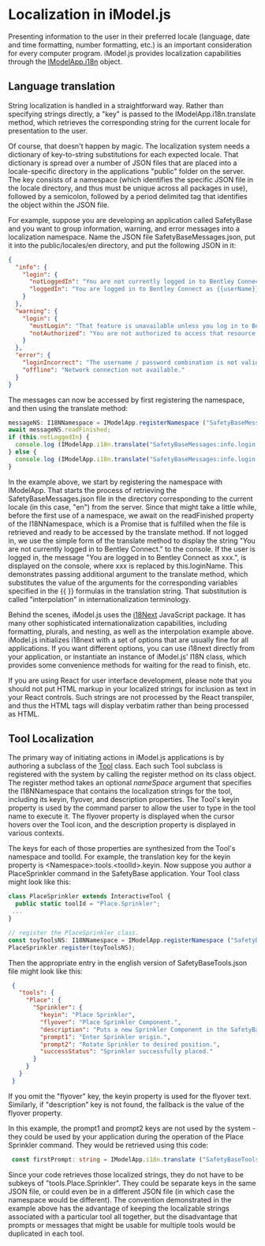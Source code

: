 # Localization in iModel.js

Presenting information to the user in their preferred locale (language, date and time formatting, number formatting, etc.) is an important consideration for every computer program. iModel.js provides localization capabilities through the [IModelApp.i18n]($frontend) object.

## Language translation

String localization is handled in a straightforward way. Rather than specifying strings directly, a "key" is passed to the IModelApp.i18n.translate method, which retrieves the corresponding string for the current locale for presentation to the user.

Of course, that doesn't happen by magic. The localization system needs a dictionary of key-to-string substitutions for each expected locale. That dictionary is spread over a number of JSON files that are placed into a locale-specific directory in the applications "public" folder on the server. The key consists of a namespace (which identifies the specific JSON file in the locale directory, and thus must be unique across all packages in use), followed by a semicolon, followed by a period delimited tag that identifies the object within the JSON file.

For example, suppose you are developing an application called SafetyBase and you want to group information, warning, and error messages into a localization namespace. Name the JSON file SafetyBaseMessages.json, put it into the public/locales/en directory, and put the following JSON in it:

 ```json
 {
   "info": {
     "login": {
       "notLoggedIn": "You are not currently logged in to Bentley Connect.",
       "loggedIn": "You are logged in to Bentley Connect as {{userName}}."
     }
   },
   "warning": {
     "login": {
       "mustLogin": "That feature is unavailable unless you log in to Bentley Connect.",
       "notAuthorized": "You are not authorized to access that resource."
     }
   },
   "error": {
     "loginIncorrect": "The username / password combination is not valid.",
     "offline": "Network connection not available."
   }
 }
 ```

The messages can now be accessed by first registering the namespace, and then using the translate method:

```ts
messageNS: I18NNamespace = IModelApp.registerNamespace ("SafetyBaseMessages");
await messageNS.readFinished;
if (this.notLoggedIn) {
  console.log (IModelApp.i18n.translate("SafetyBaseMessages:info.login.loggedIn")
} else {
  console.log (IModelApp.i18n.translate("SafetyBaseMessages:info.login.notLoggedIn", {userName: this.loginName});
}
```

In the example above, we start by registering the namespace with IModelApp. That starts the process of retrieving the SafetyBaseMessages.json file in the directory corresponding to the current locale (in this case, "en") from the server. Since that might take a little while, before the first use of a namespace, we await on the readFinished property of the I18NNamespace, which is a Promise that is fulfilled when the file is retrieved and ready to be accessed by the translate method. If not logged in, we use the simple form of the translate method to display the string "You are not currently logged in to Bentley Connect." to the console. If the user is logged in, the message "You are logged in to Bentley Connect as xxx.", is displayed on the console, where xxx is replaced by this.loginName. This demonstrates passing additional argument to the translate method, which substitutes the value of the arguments for the corresponding variables specified in the {{ }} formulas in the translation string. That substitution is called "interpolation" in internationalization terminology.

Behind the scenes, iModel.js uses the [i18Next](http://www.i18next.com) JavaScript package. It has many other sophisticated internationalization capabilities, including formatting, plurals, and nesting, as well as the interpolation example above. iModel.js initializes i18next with a set of options that are usually fine for all applications. If you want different options, you can use i18next directly from your application, or instantiate an instance of iModel.js' I18N class, which provides some convenience methods for waiting for the read to finish, etc.

If you are using React for user interface development, please note that you should not put HTML markup in your localized strings for inclusion as text in your React controls. Such strings are not processed by the React transpiler, and thus the HTML tags will display verbatim rather than being processed as HTML.

## Tool Localization

The primary way of initiating actions in iModel.js applications is by authoring a subclass of the [Tool](./Tools) class. Each such Tool subclass is registered with the system by calling the register method on its class object. The register method takes an optional *nameSpace* argument that specifies the I18NNamespace that contains the localization strings for the tool, including its keyin, flyover, and description properties. The Tool's keyin property is used by the command parser to allow the user to type in the tool name to execute it. The flyover property is displayed when the cursor hovers over the Tool icon, and the description property is displayed in various contexts.

The keys for each of those properties are synthesized from the Tool's namespace and toolId. For example, the translation key for the keyin property is \<Namespace\>:tools.\<toolId\>.keyin. Now suppose you author a PlaceSprinkler command in the SafetyBase application. Your Tool class might look like this:

```ts
class PlaceSprinkler extends InteractiveTool {
  public static toolId = "Place.Sprinkler";
 ...
}

// register the PlaceSprinkler class.
const toyToolsNS: I18NNamespace = IModelApp.registerNamespace ("SafetyBaseTools");
PlaceSprinkler.register(toyToolsNS);
```

Then the appropriate entry in the english version of SafetyBaseTools.json file might look like this:

```json
 {
   "tools": {
     "Place": {
       "Sprinkler": {
         "keyin": "Place Sprinkler",
         "flyover": "Place Sprinkler Component.",
         "description": "Puts a new Sprinkler Component in the SafetyBase System.",
         "prompt1": "Enter Sprinkler origin.",
         "prompt2": "Rotate Sprinkler to desired position.",
         "successStatus": "Sprinkler successfully placed."
       }
     }
   }
 }
 ```

If you omit the "flyover" key, the keyin property is used for the flyover text. Similarly, if "description" key is not found, the fallback is the value of the flyover property.

In this example, the prompt1 and prompt2 keys are not used by the system - they could be used by your application during the operation of the Place Sprinkler command. They would be retrieved using this code:

```ts
 const firstPrompt: string = IModelApp.i18n.translate ("SafetyBaseTools:Place.Sprinkler.prompt1");
```

Since your code retrieves those localized strings, they do not have to be subkeys of "tools.Place.Sprinkler". They could be separate keys in the same JSON file, or could even be in a different JSON file (in which case the namespace would be different). The convention demonstrated in the example above has the advantage of keeping the localizable strings associated with a particular tool all together, but the disadvantage that prompts or messages that might be usable for multiple tools would be duplicated in each tool.